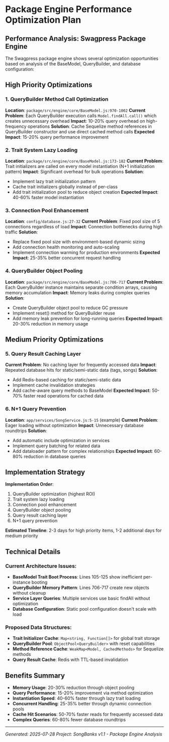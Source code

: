 # Package Engine Performance Optimization Plan

## Performance Analysis: Swagpress Package Engine

The Swagpress package engine shows several optimization opportunities based on analysis of the BaseModel, QueryBuilder, and database configuration:

## High Priority Optimizations

### 1. **QueryBuilder Method Call Optimization**
**Location**: `package/src/engine/core/BaseModel.js:970-1002`
**Current Problem**: Each QueryBuilder execution calls `Model.findAll.call()` which creates unnecessary overhead
**Impact**: 10-20% query overhead on high-frequency operations
**Solution**: Cache Sequelize method references in QueryBuilder constructor and use direct cached method calls
**Expected Impact**: 15-20% query performance improvement

### 2. **Trait System Lazy Loading**  
**Location**: `package/src/engine/core/BaseModel.js:173-182`
**Current Problem**: Trait initializers are called on every model instantiation (N+1 initialization pattern)
**Impact**: Significant overhead for bulk operations
**Solution**: 
- Implement lazy trait initialization pattern
- Cache trait initializers globally instead of per-class
- Add trait initialization pool to reduce object creation
**Expected Impact**: 40-60% faster model instantiation

### 3. **Connection Pool Enhancement**
**Location**: `config/database.js:27-32`
**Current Problem**: Fixed pool size of 5 connections regardless of load
**Impact**: Connection bottlenecks during high traffic
**Solution**:
- Replace fixed pool size with environment-based dynamic sizing
- Add connection health monitoring and auto-scaling
- Implement connection warming for production environments
**Expected Impact**: 25-35% better concurrent request handling

### 4. **QueryBuilder Object Pooling**
**Location**: `package/src/engine/core/BaseModel.js:706-717`
**Current Problem**: Each QueryBuilder instance maintains separate condition arrays, causing memory accumulation
**Impact**: Memory leaks during complex queries
**Solution**:
- Create QueryBuilder object pool to reduce GC pressure
- Implement reset() method for QueryBuilder reuse
- Add memory leak prevention for long-running queries
**Expected Impact**: 20-30% reduction in memory usage

## Medium Priority Optimizations

### 5. **Query Result Caching Layer**
**Current Problem**: No caching layer for frequently accessed data
**Impact**: Repeated database hits for static/semi-static data (tags, songs)
**Solution**:
- Add Redis-based caching for static/semi-static data
- Implement cache invalidation strategies
- Add cache-aware query methods to BaseModel
**Expected Impact**: 50-70% faster read operations for cached data

### 6. **N+1 Query Prevention**
**Location**: `app/services/SongService.js:5-15` (example)
**Current Problem**: Eager loading without optimization
**Impact**: Unnecessary database roundtrips
**Solution**:
- Add automatic include optimization in services
- Implement query batching for related data
- Add dataloader pattern for complex relationships
**Expected Impact**: 60-80% reduction in database queries

## Implementation Strategy

**Implementation Order**: 
1. QueryBuilder optimization (highest ROI)
2. Trait system lazy loading 
3. Connection pool enhancement
4. QueryBuilder object pooling
5. Query result caching layer
6. N+1 query prevention

**Estimated Timeline**: 2-3 days for high priority items, 1-2 additional days for medium priority

## Technical Details

### Current Architecture Issues:
- **BaseModel Trait Boot Process**: Lines 105-125 show inefficient per-instance booting
- **QueryBuilder Memory Pattern**: Lines 706-717 create new objects without cleanup
- **Service Layer Queries**: Multiple services use basic findAll without optimization
- **Database Configuration**: Static pool configuration doesn't scale with load

### Proposed Data Structures:
- **Trait Initializer Cache**: `Map<string, Function[]>` for global trait storage
- **QueryBuilder Pool**: `ObjectPool<QueryBuilder>` with reset capabilities  
- **Method Reference Cache**: `WeakMap<Model, CachedMethods>` for Sequelize methods
- **Query Result Cache**: Redis with TTL-based invalidation

## Benefits Summary
- **Memory Usage**: 20-30% reduction through object pooling
- **Query Performance**: 15-20% improvement via method optimization
- **Instantiation Speed**: 40-60% faster through lazy trait loading
- **Concurrent Handling**: 25-35% better through dynamic connection pools
- **Cache Hit Scenarios**: 50-70% faster reads for frequently accessed data
- **Complex Queries**: 60-80% fewer database roundtrips

---
*Generated: 2025-07-28*
*Project: SongBanks v1.1 - Package Engine Analysis*